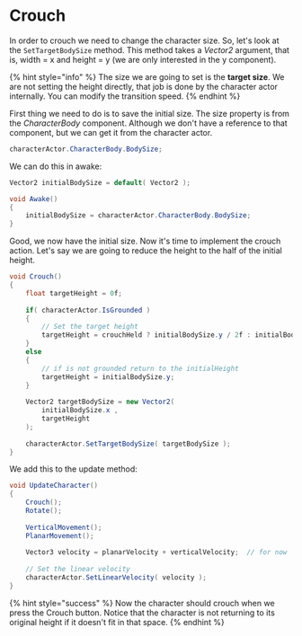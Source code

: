 # Crouch

In order to crouch we need to change the character size. So, let's look at the `SetTargetBodySize` method. This method takes a _Vector2_ argument, that is, width = x and height = y \(we are only interested in the y component\).

{% hint style="info" %}
The size we are going to set is the **target size**. We are not setting the height directly, that job is done by the character actor internally. You can modify the transition speed.
{% endhint %}

First thing we need to do is to save the initial size. The size property is from the _CharacterBody_ component. Although we don't have a reference to that component, but we can get it from the character actor.

```csharp
characterActor.CharacterBody.BodySize;
```

 We can do this in awake:

```csharp
Vector2 initialBodySize = default( Vector2 );

void Awake()
{
    initialBodySize = characterActor.CharacterBody.BodySize;
}
```

Good, we now have the initial size. Now it's time to implement the crouch action. Let's say we are going to reduce the height to the half of the initial height.

```csharp
void Crouch()
{
    float targetHeight = 0f;
    
    if( characterActor.IsGrounded )
    {
        // Set the target height
        targetHeight = crouchHeld ? initialBodySize.y / 2f : initialBodySize.y;
    }
    else
    {
        // if is not grounded return to the initialHeight
        targetHeight = initialBodySize.y;
    }
    
    Vector2 targetBodySize = new Vector2(
        initialBodySize.x ,
        targetHeight 
    );
    
    characterActor.SetTargetBodySize( targetBodySize );
}
```

We add this to the update method:

```csharp
void UpdateCharacter()
{
    Crouch();
    Rotate();
    
    VerticalMovement();
    PlanarMovement();    
    
    Vector3 velocity = planarVelocity + verticalVelocity;  // for now
    
    // Set the linear velocity
    characterActor.SetLinearVelocity( velocity );
}
```

{% hint style="success" %}
Now the character should crouch when we press the Crouch button. Notice that the character is not returning to its original height if it doesn't fit in that space.
{% endhint %}



